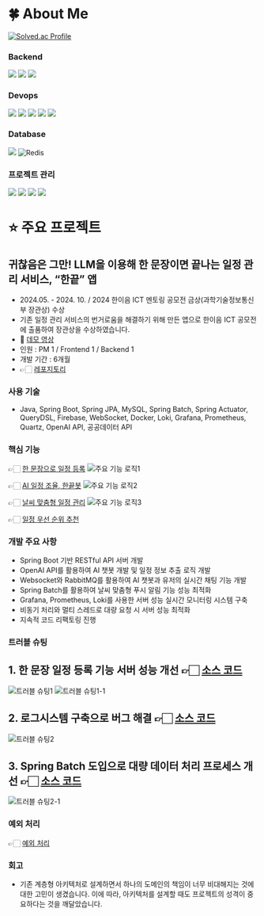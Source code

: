 # 🍀 About Me
[![Solved.ac Profile](http://mazassumnida.wtf/api/v2/generate_badge?boj=dpwlsdlqma)](https://solved.ac/dpwlsdlqma/)

### Backend
<img src="https://img.shields.io/badge/Firebase-FFCA28?style=flat-square&logo=firebase&logoColor=white"/> <img src="https://img.shields.io/badge/java-007396?style=for-the-badge&logo=java&logoColor=white"> <img src="https://img.shields.io/badge/springboot-6DB33F?style=for-the-badge&logo=springboot&logoColor=white">
### Devops
<img src="https://img.shields.io/badge/Docker-2496ED?style=flat-square&logo=docker&logoColor=white"/> <img src="https://img.shields.io/badge/Amazon EC2-FF9900?style=flat-square&logo=amazonec2&logoColor=white"/> <img src="https://img.shields.io/badge/Prometheus-E6522C?style=flat-square&logo=prometheus&logoColor=white"/> <img src="https://img.shields.io/badge/Grafana-F46800?style=flat-square&logo=grafana&logoColor=white"/> <img src="https://img.shields.io/badge/Loki-E6522C?style=flat-square&logo=loki&logoColor=white"/>
### Database
<img src="https://img.shields.io/badge/mysql-4479A1?style=for-the-badge&logo=mysql&logoColor=white"> 	![Redis](https://img.shields.io/badge/redis-%23DD0031.svg?style=for-the-badge&logo=redis&logoColor=white)
### 프로젝트 관리
<img src="https://img.shields.io/badge/Jira-0052CC?style=flat-square&logo=jira&logoColor=white"/> <img src="https://img.shields.io/badge/Slack-4A154B?style=flat-square&logo=slack&logoColor=white"/> <img src="https://img.shields.io/badge/Notion-000000?style=flat-square&logo=notion&logoColor=white"/> <img src="https://img.shields.io/badge/GitHub-181717?style=flat-square&logo=github&logoColor=white"/>

# ⭐️ 주요 프로젝트
## 귀찮음은 그만! LLM을 이용해 한 문장이면 끝나는 일정 관리 서비스, “한끝” 앱
- 2024.05. - 2024. 10.  / 2024 한이음 ICT 멘토링 공모전 금상(과학기술정보통신부 장관상) 수상
- 기존 일정 관리 서비스의 번거로움을 해결하기 위해 만든 앱으로 한이음 ICT 공모전에 출품하여 
장관상을 수상하였습니다.
- 🎥 [데모 영상](https://www.youtube.com/watch?v=lLT4Pt20u7c)
- 인원 : PM 1 / Frontend 1 / Backend 1
- 개발 기간 : 6개월
- 👉🏻 [레포지토리](https://github.com/OZIIJIN/HanFinal_BACK)
### 사용 기술
  - Java, Spring Boot, Spring JPA, MySQL, Spring Batch, Spring Actuator, QueryDSL, Firebase, WebSocket, Docker, Loki, Grafana, Prometheus, Quartz, OpenAI API, 공공데이터 API
### 핵심 기능
👉🏻 [한 문장으로 일정 등록](https://github.com/OZIIJIN/HanFinal_BACK/blob/e8f5e34d8ef08fc1addf15fff632c3d4cdf05b73/src/main/java/org/onesentence/onesentence/domain/text/service/TextServiceImpl.java#L41)
![주요 기능 로직1](https://github.com/user-attachments/assets/57d4735e-b3d9-471d-9f90-fde12e100a4f)

👉🏻 [AI 일정 조율, 한끝봇](https://github.com/OZIIJIN/HanFinal_BACK/blob/e8f5e34d8ef08fc1addf15fff632c3d4cdf05b73/src/main/java/org/onesentence/onesentence/domain/chat/service/ChatServiceImpl.java#L53)
![주요 기능 로직2](https://github.com/user-attachments/assets/31e3281b-3e1a-458c-b91a-081317ff2ccd)

👉🏻 [날씨 맞춤형 일정 관리](https://github.com/OZIIJIN/HanFinal_BACK/blob/e8f5e34d8ef08fc1addf15fff632c3d4cdf05b73/src/main/java/org/onesentence/onesentence/domain/weather/service/WeatherService.java#L33)
![주요 기능 로직3](https://github.com/user-attachments/assets/051dfc64-d629-4b14-8e04-f5fe86a27e2f)

👉🏻 [일정 우선 순위 추천](https://github.com/OZIIJIN/HanFinal_BACK/blob/e8f5e34d8ef08fc1addf15fff632c3d4cdf05b73/src/main/java/org/onesentence/onesentence/domain/todo/service/TodoServiceImpl.java#L195)

### 개발 주요 사항
  - Spring Boot 기반 RESTful API 서버 개발
  - OpenAI API를 활용하여 AI 챗봇 개발 및 일정 정보 추출 로직 개발
  - Websocket와 RabbitMQ를 활용하여 AI 챗봇과 유저의 실시간 채팅 기능 개발
  - Spring Batch를 활용하여 날씨 맞춤형 푸시 알림 기능 성능 최적화 
  - Grafana, Prometheus, Loki를 사용한 서버 성능 실시간 모니터링 시스템 구축
  - 비동기 처리와 멀티 스레드로 대량 요청 시 서버 성능 최적화
  - 지속적 코드 리팩토링 진행

### 트러블 슈팅
## 1. 한 문장 일정 등록 기능 서버 성능 개선 👉🏻 [소스 코드](https://github.com/OZIIJIN/HanFinal_BACK/blob/e8f5e34d8ef08fc1addf15fff632c3d4cdf05b73/src/main/java/org/onesentence/onesentence/domain/text/service/TextServiceImpl.java#L41)
![트러블 슈팅1](https://github.com/user-attachments/assets/5e24f625-d6a6-47be-b297-d4455abc4194)
![트러블 슈팅1-1](https://github.com/user-attachments/assets/848cb5c1-7307-4342-b06f-9684302fb7c3)

## 2. 로그시스템 구축으로 버그 해결 👉🏻 [소스 코드](https://github.com/OZIIJIN/HanFinal_BACK/blob/e8f5e34d8ef08fc1addf15fff632c3d4cdf05b73/src/main/java/org/onesentence/onesentence/domain/gpt/service/GptServiceImpl.java#L43)
![트러블 슈팅2](https://github.com/user-attachments/assets/c27c5767-0b7a-498a-9b16-18711af5f590)

## 3. Spring Batch 도입으로 대량 데이터 처리 프로세스 개선 👉🏻 [소스 코드](https://github.com/OZIIJIN/HanFinal_BACK/blob/e8f5e34d8ef08fc1addf15fff632c3d4cdf05b73/src/main/java/org/onesentence/onesentence/global/config/BatchConfig.java#L30)
![트러블 슈팅2-1](https://github.com/user-attachments/assets/d692e051-f389-439e-bb17-331714c3f72a)

### 예외 처리
👉🏻 [예외 처리](https://github.com/OZIIJIN/HanFinal_BACK/tree/e8f5e34d8ef08fc1addf15fff632c3d4cdf05b73/src/main/java/org/onesentence/onesentence/global/exception)

### 회고
- 기존 계층형 아키텍처로 설계하면서 하나의 도메인의 책임이 너무 비대해지는 것에 대한 고민이 생겼습니다. 이에 따라, 아키텍처를 설계할 때도 프로젝트의 성격이 중요하다는 것을 깨달았습니다.

<!--
**OZIIJIN/OZIIJIN** is a ✨ _special_ ✨ repository because its `README.md` (this file) appears on your GitHub profile.

Here are some ideas to get you started:

- 🔭 I’m currently working on ...
- 🌱 I’m currently learning ...
- 👯 I’m looking to collaborate on ...
- 🤔 I’m looking for help with ...
- 💬 Ask me about ...
- 📫 How to reach me: ...
- 😄 Pronouns: ...
- ⚡ Fun fact: ...
-->
